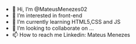 - 👋 Hi, I’m @MateusMenezes02
- 👀 I’m interested in front-end
- 🌱 I’m currently learning HTML5,CSS and JS
- 💞️ I’m looking to collaborate on ...
- 📫 How to reach me  Linkedin: Mateus Menezes

<!---
MateusMenezes02/MateusMenezes02 is a ✨ special ✨ repository because its `README.md` (this file) appears on your GitHub profile.
You can click the Preview link to take a look at your changes.
--->
